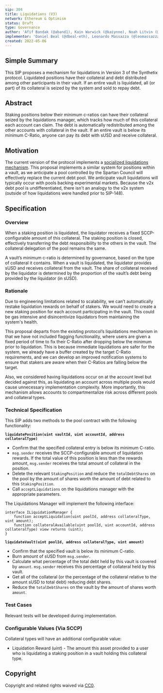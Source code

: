 ```yaml
---
sip: 304
title: Liquidations (V3)
network: Ethereum & Optimism
status: Draft
type: Governance
author: 'Afif Bandak (@aband1), Kain Warwick (@kaiynne), Noah Litvin (@noahlitvin)'
implementor: 'Daniel Beal (@dbeal-eth), Leonardo Massazza (@leomassazza), Alejandro Santander (@ajsantander)'
created: 2022-05-06
---
```


<!--You can leave these HTML comments in your merged SIP and delete the visible duplicate text guides, they will not appear and may be helpful to refer to if you edit it again. This is the suggested template for new SIPs. Note that an SIP number will be assigned by an editor. When opening a pull request to submit your SIP, please use an abbreviated title in the filename, `sip-draft_title_abbrev.md`. The title should be 44 characters or less.-->

## Simple Summary

<!--"If you can't explain it simply, you don't understand it well enough." Simply describe the outcome the proposed changes intends to achieve. This should be non-technical and accessible to a casual community member.-->

This SIP proposes a mechanism for liquidations in Version 3 of the Synthetix protocol. Liquidated positions have their collateral and debt distributed among other participants in their vault. If an entire vault is liquidated, all (or part) of its collateral is seized by the system and sold to repay debt.

## Abstract

<!--A short (~200 word) description of the proposed change, the abstract should clearly describe the proposed change. This is what *will* be done if the SIP is implemented, not *why* it should be done or *how* it will be done. If the SIP proposes deploying a new contract, write, "we propose to deploy a new contract that will do x".-->

Staking positions below their minimum c-ratios can have their collateral seized by the liquidations manager, which tracks how much of this collateral each account can claim. The debt is automatically redistributed among the other accounts with collateral in the vault. If an entire vault is below its minimum C-Ratio, anyone can pay its debt with sUSD and receive collateral.

## Motivation

<!--This is the problem statement. This is the *why* of the SIP. It should clearly explain *why* the current state of the protocol is inadequate.  It is critical that you explain *why* the change is needed, if the SIP proposes changing how something is calculated, you must address *why* the current calculation is innaccurate or wrong. This is not the place to describe how the SIP will address the issue!-->

The current version of the protocol implements a [socialized liquidations mechanism](https://sips.synthetix.io/sips/sip-148/). This proposal implements a similar system for positions within a vault, as we anticipate a pool controlled by the Spartan Council will effectively replace the current debt pool. We anticipate vault liquidations will typically occur with pools backing experimental markets. Because the v2x debt pool is undifferentiated, there isn't an analogy to the v2x system (outside of how liquidations were handled prior to SIP-148).

## Specification

<!--The specification should describe the syntax and semantics of any new feature, there are five sections
1. Overview
2. Rationale
3. Technical Specification
4. Test Cases
5. Configurable Values
-->

### Overview

<!--This is a high level overview of *how* the SIP will solve the problem. The overview should clearly describe how the new feature will be implemented.-->

When a staking position is liquidated, the liquidator receives a fixed SCCP-configurable amount of this collateral. The staking position is closed, effectively transferring the debt responsibility to the others in the vault. The collateral delegation of the pool remains the same.

A vault’s minimum c-ratio is determined by governance, based on the type of collateral it contains. When a vault is liquidated, the liquidator provides sUSD and receives collateral from the vault. The share of collateral received by the liquidator is determined by the proportion of the vault’s debt being provided by the liquidator (in sUSD).

### Rationale

<!--This is where you explain the reasoning behind how you propose to solve the problem. Why did you propose to implement the change in this way, what were the considerations and trade-offs. The rationale fleshes out what motivated the design and why particular design decisions were made. It should describe alternate designs that were considered and related work. The rationale may also provide evidence of consensus within the community, and should discuss important objections or concerns raised during discussion.-->

Due to engineering limitations related to scalability, we can’t automatically restake liquidation rewards on behalf of stakers. We would need to create a new staking position for each account participating in the vault. This could be gas intensive and disincentivize liquidators from maintaining the system's health.

This proposal departs from the existing protocol’s liquidations mechanism in that we have not included flagging functionality, where users are given a fixed period of time to fix their C-Ratio after dropping below the minimum prior to liquidation. This is because immediate liquidations are safer for the system, we already have a buffer created by the target C-Ratio requirements, and we can develop an improved notification systems to ensure that stakers are aware when their C-Ratios are falling below the target.

Also, we considered having liquidations occur on at the account level but decided against this, as liquidating an account across multiple pools would cause unnecessary implementation complexity. More importantly, this mechanism allows accounts to compartmentalize risk across different pools and collateral types.

### Technical Specification

<!--The technical specification should outline the public API of the changes proposed. That is, changes to any of the interfaces Synthetix currently exposes or the creations of new ones.-->

This SIP adds two methods to the pool contract with the following functionality:

**`liquidatePosition(uint vaultId, uint accountId, address collateralType)`**

- Confirm that the specified collateral entry is below its minimum C-ratio.
- `msg.sender` receives the SCCP-configurable amount of liquidation rewards. If the total value of this position is less than the rewards amount, `msg.sender` receives the total amount of collateral in the position.
- Delete the relevant `StakingPosition` and reduce the `totalDebtShares` on the pool by the amount of shares worth the amount of debt related to this `StakingPosition`.
- Call `acceptLiquidations` on the liquidations manager with the appropriate parameters.

The Liquidations Manager will implement the following interface:

```solidity
interface ILiquidationManager {
	function acceptLiquidation(uint poolId, address collateralType, uint amount);
	function collateralAvailable(uint poolId, uint accountId, address collateralType) view returns (uint);
}
```

**`liquidateVault(uint poolId, address collateralType, uint amount)`**

- Confirm that the specified vault is below its minimum C-ratio.
- Burn amount of sUSD from `msg.sender`.
- Calculate what percentage of the total debt held by this vault is covered by `amount`. `msg.sender` receives this percentage of collateral held by this vault.
- Get all of the collateral (or the percentage of the collateral relative to the amount sUSD to total debt) reducing debt shares.
- Reduce the `totalDebtShares` on the vault by the amount of shares worth `amount`.

### Test Cases

<!--Test cases for an implementation are mandatory for SIPs but can be included with the implementation..-->

Relevant tests will be developed during implementation.

### Configurable Values (Via SCCP)

<!--Please list all values configurable via SCCP under this implementation.-->

Collateral types will have an additional configurable value:

- Liquidation Reward (_uint_) - The amount this asset provided to a user who is liquidating a staking position in a vault holding this collateral type.

## Copyright

Copyright and related rights waived via [CC0](https://creativecommons.org/publicdomain/zero/1.0/).
